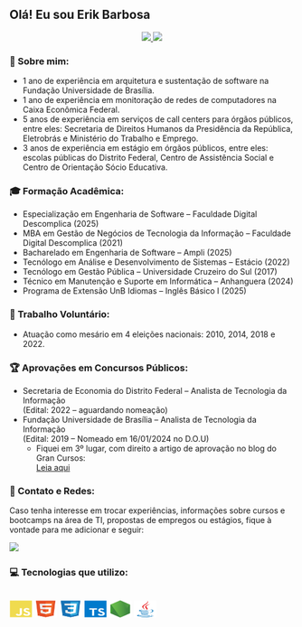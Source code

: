 ## Olá! Eu sou Erik Barbosa

<div align="center">
  <a href="https://github.com/atsireopac">
    <img height="180em" src="https://github-readme-stats.vercel.app/api?username=atsireopac&show_icons=true&theme=dark&include_all_commits=true&count_private=true"/>
    <img height="180em" src="https://github-readme-stats.vercel.app/api/top-langs/?username=atsireopac&layout=compact&langs_count=16&theme=dark"/>
  </a>
</div>

### 🧠 Sobre mim:

+ 1 ano de experiência em arquitetura e sustentação de software na Fundação Universidade de Brasília.  
+ 1 ano de experiência em monitoração de redes de computadores na Caixa Econômica Federal.  
+ 5 anos de experiência em serviços de call centers para órgãos públicos, entre eles: Secretaria de Direitos Humanos da Presidência da República, Eletrobrás e Ministério do Trabalho e Emprego.  
+ 3 anos de experiência em estágio em órgãos públicos, entre eles: escolas públicas do Distrito Federal, Centro de Assistência Social e Centro de Orientação Sócio Educativa.

### 🎓 Formação Acadêmica:

- Especialização em Engenharia de Software – Faculdade Digital Descomplica (2025)  
- MBA em Gestão de Negócios de Tecnologia da Informação – Faculdade Digital Descomplica (2021)  
- Bacharelado em Engenharia de Software – Ampli (2025)  
- Tecnólogo em Análise e Desenvolvimento de Sistemas – Estácio (2022)  
- Tecnólogo em Gestão Pública – Universidade Cruzeiro do Sul (2017)  
- Técnico em Manutenção e Suporte em Informática – Anhanguera (2024)  
- Programa de Extensão UnB Idiomas – Inglês Básico I (2025)

### 🤝 Trabalho Voluntário:

- Atuação como mesário em 4 eleições nacionais: 2010, 2014, 2018 e 2022.

### 🏆 Aprovações em Concursos Públicos:

- Secretaria de Economia do Distrito Federal – Analista de Tecnologia da Informação  
  (Edital: 2022 – aguardando nomeação)  
- Fundação Universidade de Brasília – Analista de Tecnologia da Informação  
  (Edital: 2019 – Nomeado em 16/01/2024 no D.O.U)  
  - Fiquei em 3º lugar, com direito a artigo de aprovação no blog do Gran Cursos:  
    [Leia aqui](https://blog.grancursosonline.com.br/concurso-fub-aprovado-erik-b/)

### 📡 Contato e Redes:

Caso tenha interesse em trocar experiências, informações sobre cursos e bootcamps na área de TI, propostas de empregos ou estágios, fique à vontade para me adicionar e seguir:

<div>
  <a href="https://www.linkedin.com/in/erikbarbosadacosta/" target="_blank">
    <img src="https://img.shields.io/badge/-LinkedIn-%230077B5?style=for-the-badge&logo=linkedin&logoColor=white" target="_blank">
  </a>
</div>

### 💻 Tecnologias que utilizo:

<div style="display: inline_block"><br>
  <img align="center" alt="JavaScript" height="30" width="40" src="https://raw.githubusercontent.com/devicons/devicon/master/icons/javascript/javascript-plain.svg">
  <img align="center" alt="HTML5" height="30" width="40" src="https://raw.githubusercontent.com/devicons/devicon/master/icons/html5/html5-original.svg">
  <img align="center" alt="CSS3" height="30" width="40" src="https://raw.githubusercontent.com/devicons/devicon/master/icons/css3/css3-original.svg">
  <img align="center" alt="TypeScript" height="30" width="40" src="https://raw.githubusercontent.com/devicons/devicon/master/icons/typescript/typescript-plain.svg">
  <img align="center" alt="Node.js" height="30" width="40" src="https://raw.githubusercontent.com/devicons/devicon/master/icons/nodejs/nodejs-original.svg">
  <img align="center" alt="Java" height="30" width="40" src="https://raw.githubusercontent.com/devicons/devicon/master/icons/java/java-original.svg">
</div>

